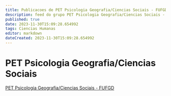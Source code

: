 ```yaml
---
title: Publicacoes de PET Psicologia Geografia/Ciencias Sociais - FUFGD 
description: feed do grupo PET Psicologia Geografia/Ciencias Sociais - FUFGD
published: true
date: 2023-11-30T15:09:28.654992
tags: Ciencias Humanas
editor: markdown
dateCreated: 2023-11-30T15:09:28.654992
---
```


# PET Psicologia Geografia/Ciencias Sociais
[PET Psicologia Geografia/Ciencias Sociais - FUFGD](/grupo/156PETPsicologiaGeografiaCienciasSociaisFUFGD.md)